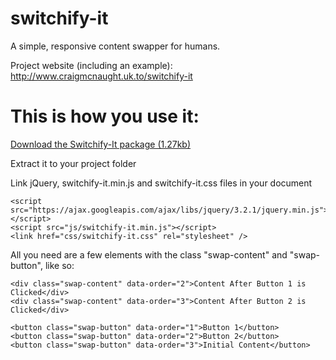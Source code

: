 # switchify-it
A simple, responsive content swapper for humans.

Project website (including an example): http://www.craigmcnaught.uk.to/switchify-it

# This is how you use it:

[Download the Switchify-It package (1.27kb)](http://www.craigmcnaught.uk.to/switchify-it/downloads/switchify-it-v1.0.1.zip)

Extract it to your project folder

Link jQuery, switchify-it.min.js and switchify-it.css files in your document
```
<script src="https://ajax.googleapis.com/ajax/libs/jquery/3.2.1/jquery.min.js"></script>
<script src="js/switchify-it.min.js"></script>
<link href="css/switchify-it.css" rel="stylesheet" />
```
All you need are a few elements with the class "swap-content" and "swap-button", like so:
```<div class="swap-content" data-order="1">Initial content</div>
<div class="swap-content" data-order="2">Content After Button 1 is Clicked</div>
<div class="swap-content" data-order="3">Content After Button 2 is Clicked</div>

<button class="swap-button" data-order="1">Button 1</button>
<button class="swap-button" data-order="2">Button 2</button>
<button class="swap-button" data-order="3">Initial Content</button>
```

